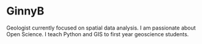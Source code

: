 # GinnyB

Geologist currently focused on spatial data analysis. 
I am passionate about Open Science. 
I teach Python and GIS to first year geoscience students. 
